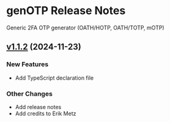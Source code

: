 # genOTP Release Notes
Generic 2FA OTP generator (OATH/HOTP, OATH/TOTP, mOTP)

## [v1.1.2](https://github.com/multiOTP/genOTP/compare/v1.0.12...v1.1.2) (2024-11-23)

<!-- ### Upgrade Steps -->

<!-- ### Breaking Changes -->

### New Features
* Add TypeScript declaration file

<!-- ### Bug Fixes -->

<!-- ### Performance Improvements -->

### Other Changes
* Add release notes
* Add credits to Erik Metz 

